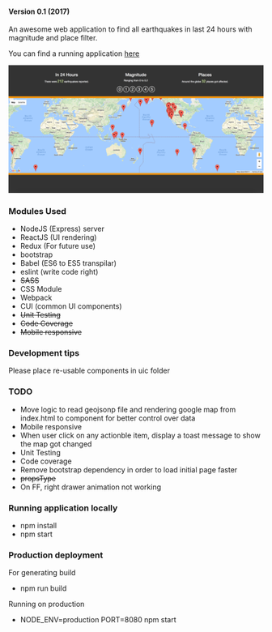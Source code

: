 
#### Version 0.1 (2017)

An awesome web application to find all earthquakes in last 24 hours with magnitude and place filter.

You can find a running application [here](http://www.bestdoctorz.com:8082)



![Alt text](/earthquakes.png?raw=true "Earthquakes")



### Modules Used

* NodeJS (Express) server
* ReactJS (UI rendering)
* Redux (For future use)
* bootstrap
* Babel (ES6 to ES5 transpilar)
* eslint (write code right)
* ~~SASS~~
* CSS Module
* Webpack
* CUI (common UI components)
* ~~Unit Testing~~
* ~~Code Coverage~~
* ~~Mobile responsive~~

### Development tips

Please place re-usable components in uic folder

### TODO

* Move logic to read geojsonp file and rendering google map from index.html to component for better control over data
* Mobile responsive
* When user click on any actionble item, display a toast message to show the map got changed
* Unit Testing
* Code coverage
* Remove bootstrap dependency in order to load initial page faster
* ~~propsType~~
* On FF, right drawer animation not working


### Running application locally

* npm install
* npm start

### Production deployment
For generating build
* npm run build

Running on production
* NODE_ENV=production PORT=8080 npm start
